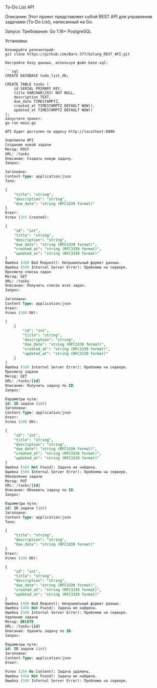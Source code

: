 To-Do List API

Описание:
Этот проект представляет собой REST API для управления задачами (To-Do List), написанный на Go.

Запуск:
    Требования:
        Go 1.16+
        PostgreSQL

Установка:

    Клонируйте репозиторий:
    git clone https://github.com/Bars-377/Golang_REST_API.git

    Настройте базу данных, используя файл base.sql:

    ```sql
    CREATE DATABASE todo_list_db;

    CREATE TABLE tasks (
        id SERIAL PRIMARY KEY,
        title VARCHAR(255) NOT NULL,
        description TEXT,
        due_date TIMESTAMPTZ,
        created_at TIMESTAMPTZ DEFAULT NOW(),
        updated_at TIMESTAMPTZ DEFAULT NOW()
    );
    Запустите проект:
    go run main.go

    API будет доступен по адресу http://localhost:8080

```sql
Эндпоинты API
Создание новой задачи
Метод: POST
URL: /tasks
Описание: Создать новую задачу.
Запрос:

Заголовки:
Content-Type: application/json
Тело:

{
    "title": "string",
    "description": "string",
    "due_date": "string (RFC3339 format)"
}
Ответ:
Успех (201 Created):

{
    "id": "int",
    "title": "string",
    "description": "string",
    "due_date": "string (RFC3339 format)",
    "created_at": "string (RFC3339 format)",
    "updated_at": "string (RFC3339 format)"
}
Ошибка (400 Bad Request): Неправильный формат данных.
Ошибка (500 Internal Server Error): Проблема на сервере.
Просмотр списка задач
Метод: GET
URL: /tasks
Описание: Получить список всех задач.
Запрос:

Заголовки:
Content-Type: application/json
Ответ:
Успех (200 OK):

[
    {
        "id": "int",
        "title": "string",
        "description": "string",
        "due_date": "string (RFC3339 format)",
        "created_at": "string (RFC3339 format)",
        "updated_at": "string (RFC3339 format)"
    }
]
Ошибка (500 Internal Server Error): Проблема на сервере.
Просмотр задачи
Метод: GET
URL: /tasks/{id}
Описание: Получить задачу по ID.
Запрос:

Параметры пути:
id: ID задачи (int)
Заголовки:
Content-Type: application/json
Ответ:
Успех (200 OK):

{
    "id": "int",
    "title": "string",
    "description": "string",
    "due_date": "string (RFC3339 format)",
    "created_at": "string (RFC3339 format)",
    "updated_at": "string (RFC3339 format)"
}
Ошибка (404 Not Found): Задача не найдена.
Ошибка (500 Internal Server Error): Проблема на сервере.
Обновление задачи
Метод: PUT
URL: /tasks/{id}
Описание: Обновить задачу по ID.
Запрос:

Параметры пути:
id: ID задачи (int)
Заголовки:
Content-Type: application/json
Тело:

{
    "title": "string",
    "description": "string",
    "due_date": "string (RFC3339 format)"
}
Ответ:
Успех (200 OK):

{
    "id": "int",
    "title": "string",
    "description": "string",
    "due_date": "string (RFC3339 format)",
    "created_at": "string (RFC3339 format)",
    "updated_at": "string (RFC3339 format)"
}
Ошибка (400 Bad Request): Неправильный формат данных.
Ошибка (404 Not Found): Задача не найдена.
Ошибка (500 Internal Server Error): Проблема на сервере.
Удаление задачи
Метод: DELETE
URL: /tasks/{id}
Описание: Удалить задачу по ID.
Запрос:

Параметры пути:
id: ID задачи (int)
Заголовки:
Content-Type: application/json
Ответ:

Успех (204 No Content): Задача удалена.
Ошибка (404 Not Found): Задача не найдена.
Ошибка (500 Internal Server Error): Проблема на сервере.